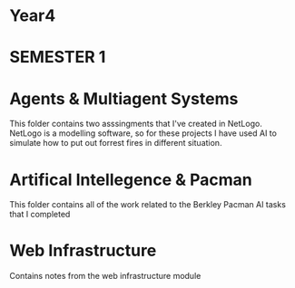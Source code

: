 # Year4

# SEMESTER 1

# Agents & Multiagent Systems

This folder contains two asssingments that I've created in NetLogo. NetLogo is a modelling software, so for these projects I have used AI to simulate how to put out forrest fires in different situation.

# Artifical Intellegence & Pacman

This folder contains all of the work related to the Berkley Pacman AI tasks that I completed 

# Web Infrastructure 

Contains notes from the web infrastructure module
